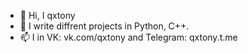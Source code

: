 - 👋 Hi, I qxtony
- 👀 I write diffrent projects in Python, C++.
- 📫 I in VK: vk.com/qxtony and Telegram: qxtony.t.me
